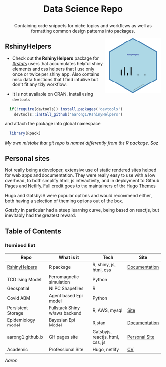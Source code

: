 # <p align=center >Data Science Repo</p>
<!--# ========== -->
<p align=center >Containing code snippets for niche topics and workflows as well as formatting common design patterns into packages.</p>

<!--<img align='right' src='https://github.com/aarong1/RshinyHelpers/blob/main/man/figures/logo.png'></img> -->
<img align='right' src='https://github.com/aarong1/RshinyHelpers/blob/main/pkgdown/favicon/apple-touch-icon-180x180.png'></img>

## RshinyHelpers
- Check out the **RshinyHelpers** package for [_#rstats_](https://www.google.com/url?sa=t&rct=j&q=&esrc=s&source=web&cd=&cad=rja&uact=8&ved=2ahUKEwiL8ra1gJL1AhWth_0HHVlEDKwQFnoECAIQAQ&url=https%3A%2F%2Fwww.r-project.org%2F&usg=AOvVaw1dEKAtw6XqNnWPRNby8Tne) users that accumulates helpful shiny elements and css helpers that 
I use only once or twice per shiny app.  Also contains misc data functions that I find intuitive but don't fit any tidy workflow.

- It is not available on CRAN. Install using `devtools`

```R
  if(!require(devtools)) install.packages('devtools')
    devtools::install_github('aarong1/RshinyHelpers')
```

and attach the package into global namespace

```R 
  library(Rpack)
```

*My own mistake that git repo is named differently from the R package. Soz* 

## Personal sites

Not really being a developer, extensive use of static rendered sites helped for web apps and documentation.  They were really easy to use with a low overhead, to both simplify html, js interactivity, and in deployment to Github Pages and Netlify.  Full credit goes to the maintainers of the Hugo [Themes](https://gohugo.io/getting-started/quick-start/)

Hugo and GatsbyJS were popular options and would recommend either, both having a selection of theming options out of the box.

_Gatsby_ in particular had a steep learning curve, being based on reactjs, but inevitably had the greatest reward.

## Table of Contents

### Itemised list

Repo            | What is it            | Tech                   | Site       |  
-------------   | ----------            |---------               |-----------   |
[RshinyHelpers](https://github.com/aarong1/RshinyHelpers)| R package             | R, shiny, js, html, css|[Documentation](https://aarong1.github.io/RshinyHelpers/index.html)                            |
TCD Ising Model | Ferromagnetic simulation    | Python                 |              |
Geospatial      | NI PC Shapefiles    | R                      |              |
Covid ABM       | Agent based Epi model     | Python                 |              |   |
Persistent Storage| Fullstack Shiny w/aws backend| R, AWS, mysql          |[Site](https://aarong1.shinyapps.io/storage_app/)              |
Epidemiology model| Bayesian Epi Model      | R,stan                 |[Documentation](https://aarong1.github.io/Epidemiology_forecast/)    |
aarong1.github.io| GH pages site        |Gatsbyjs, reactjs, html, css, js|[Personal Site](https://aarong1.github.io)|
Academic        |  Professional Site    | Hugo, netlify          |  [CV](https://quirky-mirzakhani-76fdc1.netlify.app/) |


_Aaron_
